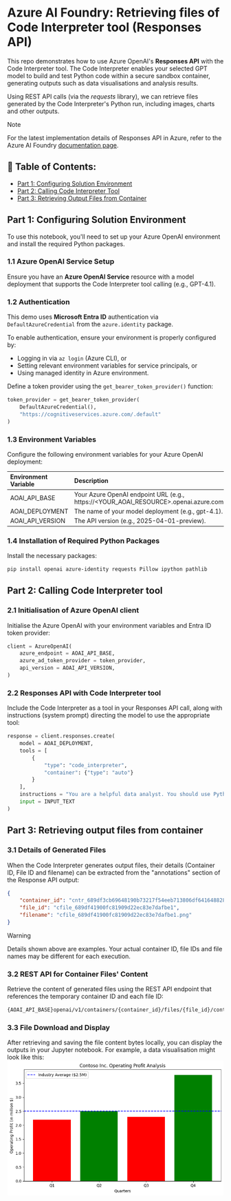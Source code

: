 # Azure AI Foundry: Retrieving files of Code Interpreter tool (Responses API)

This repo demonstrates how to use Azure OpenAI's **Responses API** with the Code Interpreter tool. The Code Interpreter enables your selected GPT model to build and test Python code within a secure sandbox container, generating outputs such as data visualisations and analysis results.

Using REST API calls (via the *requests* library), we can retrieve files generated by the Code Interpreter's Python run, including images, charts and other outputs.

> [!NOTE]
> For the latest implementation details of Responses API in Azure, refer to the Azure AI Foundry [documentation page](https://learn.microsoft.com/en-us/azure/ai-foundry/openai/how-to/responses).

## 📑 Table of Contents:
- [Part 1: Configuring Solution Environment](#part-1-configuring-solution-environment)
- [Part 2: Calling Code Interpreter Tool](#part-2-calling-code-interpreter-tool)
- [Part 3: Retrieving Output Files from Container](#part-3-retrieving-output-files-from-container)

## Part 1: Configuring Solution Environment
To use this notebook, you'll need to set up your Azure OpenAI environment and install the required Python packages.

### 1.1 Azure OpenAI Service Setup
Ensure you have an **Azure OpenAI Service** resource with a model deployment that supports the Code Interpreter tool calling (e.g., GPT-4.1).

### 1.2 Authentication
This demo uses **Microsoft Entra ID** authentication via `DefaultAzureCredential` from the `azure.identity` package.

To enable authentication, ensure your environment is properly configured by:
- Logging in via `az login` (Azure CLI), or
- Setting relevant environment variables for service principals, or
- Using managed identity in Azure environment.

Define a token provider using the `get_bearer_token_provider()` function:
``` Python
token_provider = get_bearer_token_provider(
    DefaultAzureCredential(),
    "https://cognitiveservices.azure.com/.default"
)
```

### 1.3 Environment Variables
Configure the following environment variables for your Azure OpenAI deployment:

| Environment Variable     | Description                                                                             |
| :----------------------- | :-------------------------------------------------------------------------------------- |
| AOAI_API_BASE            | Your Azure OpenAI endpoint URL (e.g., https://<YOUR_AOAI_RESOURCE>.openai.azure.com).   |
| AOAI_DEPLOYMENT          | The name of your model deployment (e.g., gpt-4.1).                                      |
| AOAI_API_VERSION         | The API version (e.g., 2025-04-01-preview).                                             |

### 1.4 Installation of Required Python Packages
Install the necessary packages:
``` bash
pip install openai azure-identity requests Pillow ipython pathlib
```

## Part 2: Calling Code Interpreter tool

### 2.1 Initialisation of Azure OpenAI client
Initialise the Azure OpenAI with your environment variables and Entra ID token provider:
``` Python
client = AzureOpenAI(
    azure_endpoint = AOAI_API_BASE,
    azure_ad_token_provider = token_provider,
    api_version = AOAI_API_VERSION,
)
```

### 2.2 Responses API with Code Interpreter tool
Include the Code Interpreter as a tool in your Responses API call, along with instructions (system prompt) directing the model to use the appropriate tool:
``` Python
response = client.responses.create(
    model = AOAI_DEPLOYMENT,
    tools = [
        {
            "type": "code_interpreter",
            "container": {"type": "auto"}
        }
    ],
    instructions = "You are a helpful data analyst. You should use Python tool to perform required calculations.",
    input = INPUT_TEXT
)
```

## Part 3: Retrieving output files from container

### 3.1 Details of Generated Files
When the Code Interpreter generates output files, their details (Container ID, File ID and filename) can be extracted from the "annotations" section of the Response API output:
``` JSON
{
    "container_id": "cntr_689df3cb69648190b73217f54eeb713806df641648828556",
    "file_id": "cfile_689df41900fc81909d22ec83e7dafbe1",
    "filename": "cfile_689df41900fc81909d22ec83e7dafbe1.png"
}
```
> [!WARNING]
> Details shown above are examples. Your actual container ID, file IDs and file names may be different for each execution.

### 3.2 REST API for Container Files' Content
Retrieve the content of generated files using the REST API endpoint that references the temporary container ID and each file ID:
``` bash
{AOAI_API_BASE}openai/v1/containers/{container_id}/files/{file_id}/content
```

### 3.3 File Download and Display
After retrieving and saving the file content bytes locally, you can display the outputs in your Jupyter notebook. For example, a data visualisation might look like this:
![Image of Contoso Operating Profit chart](images/contoso_operating_profit.png)
